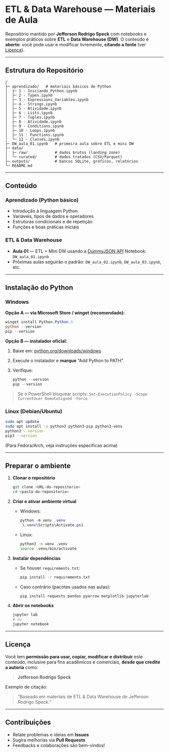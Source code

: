 # ETL & Data Warehouse — Materiais de Aula

Repositório mantido por **Jefferson Rodrigo Speck** com notebooks e exemplos práticos sobre **ETL** e **Data Warehouse (DW)**.
O conteúdo é **aberto**: você pode usar e modificar livremente, **citando a fonte** (ver [Licença](#licença)).

---

## Estrutura do Repositório

```
/
├─ aprendizado/   # materiais básicos de Python
│  ├─ 1 - Iniciando_Python.ipynb
│  ├─ 2 - Types.ipynb
│  ├─ 3 - Expressions_Variables.ipynb
│  ├─ 4 - Strings.ipynb
│  ├─ 5 - Atividade.ipynb
│  ├─ 6 - Lists.ipynb
│  ├─ 7 - Tuples.ipynb
│  ├─ 8 - Atividade.ipynb
│  ├─ 9 - Conditions.ipynb
│  ├─ 10 - Loops.ipynb
│  ├─ 11 - Functions.ipynb
│  └─ 12 - Classes.ipynb
├─ DW_aula_01.ipynb   # primeira aula sobre ETL e mini DW
├─ data/
│  ├─ raw/            # dados brutos (landing zone)
│  └─ curated/        # dados tratados (CSV/Parquet)
├─ outputs/           # bancos SQLite, gráficos, relatórios
└─ README.md
```

---

## Conteúdo

### Aprendizado (Python básico)

* Introdução à linguagem Python
* Variáveis, tipos de dados e operadores
* Estruturas condicionais e de repetição
* Funções e boas práticas iniciais

### ETL & Data Warehouse

* **Aula 01** — ETL + Mini DW usando a [DummyJSON API](https://dummyjson.com)
  Notebook: `DW_aula_01.ipynb`
* Próximas aulas seguirão o padrão:
  `DW_aula_02.ipynb`, `DW_aula_03.ipynb`, etc.

---

## Instalação do Python

### Windows

**Opção A — via Microsoft Store / winget (recomendado):**

```powershell
winget install Python.Python.3
python --version
pip --version
```

**Opção B — instalador oficial:**

1. Baixe em: [python.org/downloads/windows](https://www.python.org/downloads/windows/)
2. Execute o instalador e **marque** “Add Python to PATH”.
3. Verifique:

   ```powershell
   python --version
   pip --version
   ```

> Se o PowerShell bloquear scripts:
> `Set-ExecutionPolicy -Scope CurrentUser RemoteSigned -Force`

### Linux (Debian/Ubuntu)

```bash
sudo apt update
sudo apt install -y python3 python3-pip python3-venv
python3 --version
pip3 --version
```

(Para Fedora/Arch, veja instruções específicas acima)

---

## Preparar o ambiente

1. **Clonar o repositório**

   ```bash
   git clone <URL-do-repositorio>
   cd <pasta-do-repositorio>
   ```

2. **Criar e ativar ambiente virtual**

   * Windows:

     ```powershell
     python -m venv .venv
     .\.venv\Scripts\Activate.ps1
     ```
   * Linux:

     ```bash
     python3 -m venv .venv
     source .venv/bin/activate
     ```

3. **Instalar dependências**

   * Se houver `requirements.txt`:

     ```bash
     pip install -r requirements.txt
     ```
   * Caso contrário (pacotes usados nas aulas):

     ```bash
     pip install requests pandas pyarrow matplotlib jupyterlab
     ```

4. **Abrir os notebooks**

   ```bash
   jupyter lab
   # ou
   jupyter notebook
   ```

---

## Licença

Você tem **permissão para usar, copiar, modificar e distribuir** este conteúdo, inclusive para fins acadêmicos e comerciais, **desde que credite a autoria** como:

> **Jefferson Rodrigo Speck**

Exemplo de citação:

> “Baseado em materiais de ETL & Data Warehouse de Jefferson Rodrigo Speck.”

---

## Contribuições

* Relate problemas e ideias em **Issues**
* Sugira melhorias via **Pull Requests**
* Feedbacks e colaborações são bem-vindos!

